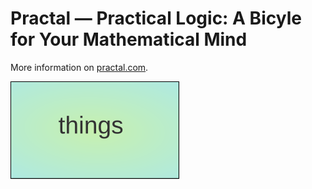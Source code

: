 # Practal — Practical Logic: A Bicyle for Your Mathematical Mind

More information on [practal.com](https://practal.com).

![Experimental SVG](profile/experiment.svg)

